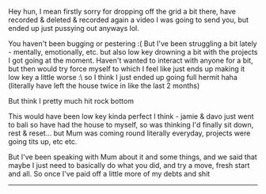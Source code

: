 Hey hun, I mean firstly sorry for dropping off the grid a bit there, have recorded & deleted & recorded again a video I was going to send you, but ended up just pussying out anyways lol. 

You haven't been bugging or pestering :( But I've been struggling a bit lately - mentally, emotionally, etc. but also low key drowning a bit with the projects I got going at the moment. Haven't wanted to interact with anyone for a bit, but then would try force myself to which I feel like just ends up making it low key a little worse :\ so I think I just ended up going full hermit haha (literally have left the house twice in like the last 2 months)

But think I pretty much hit rock bottom 

This would have been low key kinda perfect I think - jamie & davo just went to bali 
so have had the house to myself, so was thinking I'd finally sit down, rest & reset... but Mum was coming round literally everyday, projects were going tits up, etc etc.

But I've been speaking with Mum about it and some things, and we said that maybe I just need to basically do what you did, and try a move, fresh start and all. So once I've paid off a little more of my debts and shit


- - -
